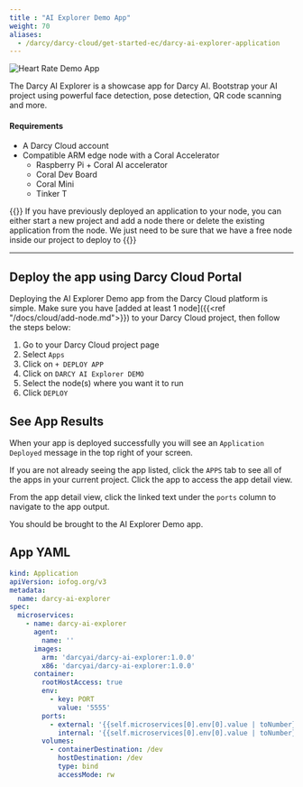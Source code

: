 ```yaml
---
title : "AI Explorer Demo App"
weight: 70
aliases:
  - /darcy/darcy-cloud/get-started-ec/darcy-ai-explorer-application
---
```


![Heart Rate Demo App](/images/ai-exp-hero.jpg)

The Darcy AI Explorer is a showcase app for Darcy AI. Bootstrap your AI project using
powerful face detection, pose detection, QR code scanning and more.

#### Requirements

* A Darcy Cloud account
* Compatible ARM edge node with a Coral Accelerator
  * Raspberry Pi + Coral AI accelerator
  * Coral Dev Board
  * Coral Mini
  * Tinker T

{{<alert>}} If you have previously deployed an application to your node, you can either
start a new project and add a node there or delete the existing application from the node. We just
need to be sure that we have a free node inside our project to deploy to {{</alert>}}

---

## Deploy the app using Darcy Cloud Portal

Deploying the AI Explorer Demo app from the Darcy Cloud platform is simple. Make sure
you have [added at least 1 node]({{<ref "/docs/cloud/add-node.md">}}) to your Darcy Cloud project, then
follow the steps below:

1. Go to your Darcy Cloud project page
2. Select `Apps`
3. Click on `+ DEPLOY APP`
4. Click on `DARCY AI Explorer DEMO`
5. Select the node(s) where you want it to run
6. Click `DEPLOY`

## See App Results

When your app is deployed successfully you will see an `Application Deployed` message in the top
right of your screen.

If you are not already seeing the app listed, click the `APPS` tab to see all of the apps in your
current project. Click the app to access the app detail view.

From the app detail view, click the linked text under the `ports` column to navigate to the app
output.

You should be brought to the AI Explorer Demo app.

## App YAML

```yaml
kind: Application
apiVersion: iofog.org/v3
metadata:
  name: darcy-ai-explorer
spec:
  microservices:
    - name: darcy-ai-explorer
      agent:
        name: ''
      images:
        arm: 'darcyai/darcy-ai-explorer:1.0.0'
        x86: 'darcyai/darcy-ai-explorer:1.0.0'
      container:
        rootHostAccess: true
        env:
          - key: PORT
            value: '5555'
        ports:
          - external: '{{self.microservices[0].env[0].value | toNumber}}'
            internal: '{{self.microservices[0].env[0].value | toNumber}}'
        volumes:
          - containerDestination: /dev
            hostDestination: /dev
            type: bind
            accessMode: rw
```
